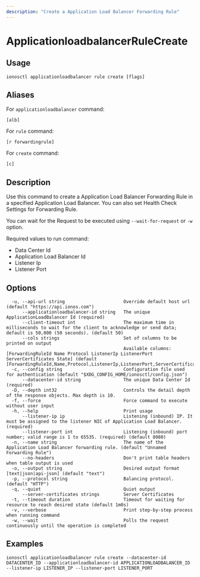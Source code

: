 ```yaml
---
description: "Create a Application Load Balancer Forwarding Rule"
---
```


# ApplicationloadbalancerRuleCreate

## Usage

```text
ionosctl applicationloadbalancer rule create [flags]
```

## Aliases

For `applicationloadbalancer` command:

```text
[alb]
```

For `rule` command:

```text
[r forwardingrule]
```

For `create` command:

```text
[c]
```

## Description

Use this command to create a Application Load Balancer Forwarding Rule in a specified Application Load Balancer. You can also set Health Check Settings for Forwarding Rule.

You can wait for the Request to be executed using `--wait-for-request` or `-w` option.

Required values to run command:

* Data Center Id
* Application Load Balancer Id
* Listener Ip
* Listener Port

## Options

```text
  -u, --api-url string                      Override default host url (default "https://api.ionos.com")
      --applicationloadbalancer-id string   The unique ApplicationLoadBalancer Id (required)
      --client-timeout int                  The maximum time in milliseconds to wait for the client to acknowledge or send data; default is 50,000 (50 seconds). (default 50)
      --cols strings                        Set of columns to be printed on output 
                                            Available columns: [ForwardingRuleId Name Protocol ListenerIp ListenerPort ServerCertificates State] (default [ForwardingRuleId,Name,Protocol,ListenerIp,ListenerPort,ServerCertificates,State])
  -c, --config string                       Configuration file used for authentication (default "$XDG_CONFIG_HOME/ionosctl/config.json")
      --datacenter-id string                The unique Data Center Id (required)
  -D, --depth int32                         Controls the detail depth of the response objects. Max depth is 10.
  -f, --force                               Force command to execute without user input
  -h, --help                                Print usage
      --listener-ip ip                      Listening (inbound) IP. It must be assigned to the listener NIC of Application Load Balancer. (required)
      --listener-port int                   Listening (inbound) port number; valid range is 1 to 65535. (required) (default 8080)
  -n, --name string                         The name of the Application Load Balancer forwarding rule. (default "Unnamed Forwarding Rule")
      --no-headers                          Don't print table headers when table output is used
  -o, --output string                       Desired output format [text|json|api-json] (default "text")
  -p, --protocol string                     Balancing protocol. (default "HTTP")
  -q, --quiet                               Quiet output
      --server-certificates strings         Server Certificates
  -t, --timeout duration                    Timeout for waiting for resource to reach desired state (default 1m0s)
  -v, --verbose                             Print step-by-step process when running command
  -w, --wait                                Polls the request continuously until the operation is completed
```

## Examples

```text
ionosctl applicationloadbalancer rule create --datacenter-id DATACENTER_ID --applicationloadbalancer-id APPLICATIONLOADBALANCER_ID --listener-ip LISTENER_IP --listener-port LISTENER_PORT
```

